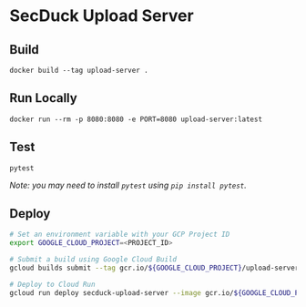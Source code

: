 # SecDuck Upload Server

## Build

```
docker build --tag upload-server .
```

## Run Locally

```
docker run --rm -p 8080:8080 -e PORT=8080 upload-server:latest
```

## Test

```
pytest
```

_Note: you may need to install `pytest` using `pip install pytest`._

## Deploy

```sh
# Set an environment variable with your GCP Project ID
export GOOGLE_CLOUD_PROJECT=<PROJECT_ID>

# Submit a build using Google Cloud Build
gcloud builds submit --tag gcr.io/${GOOGLE_CLOUD_PROJECT}/upload-server

# Deploy to Cloud Run
gcloud run deploy secduck-upload-server --image gcr.io/${GOOGLE_CLOUD_PROJECT}/upload-server
```
